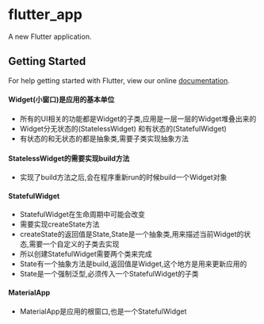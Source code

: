 # flutter_app

A new Flutter application.

## Getting Started

For help getting started with Flutter, view our online
[documentation](https://flutter.io/).

#### Widget(小窗口)是应用的基本单位
- 所有的UI相关的功能都是Widget的子类,应用是一层一层的Widget堆叠出来的
- Widget分无状态的(StatelessWidget) 和有状态的(StatefulWidget)
- 有状态的和无状态的都是抽象类,需要子类实现抽象方法

#### StatelessWidget的需要实现build方法
- 实现了build方法之后,会在程序重新run的时候build一个Widget对象

#### StatefulWidget
- StatefulWidget在生命周期中可能会改变
- 需要实现createState方法
- createState的返回值是State,State是一个抽象类,用来描述当前Widget的状态,需要一个自定义的子类去实现
- 所以创建StatefulWidget需要两个类来完成
- State有一个抽象方法是build,返回值是Widget,这个地方是用来更新应用的
- State是一个强制泛型,必须传入一个StatefulWidget的子类

#### MaterialApp
- MaterialApp是应用的根窗口,也是一个StatefulWidget
